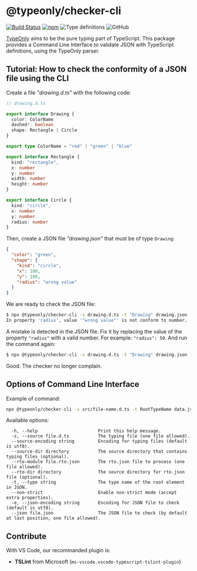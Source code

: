 # @typeonly/checker-cli

<!-- [![Build Status](https://travis-ci.com/tomko-team/typeonly-checker-cli.svg?branch=master)](https://travis-ci.com/tomko-team/typeonly-checker-cli)
[![Dependencies Status](https://david-dm.org/tomko-team/typeonly-checker-cli/status.svg)](https://david-dm.org/tomko-team/typeonly-checker-cli)
[![Codacy Badge](https://api.codacy.com/project/badge/Grade/8a2c29e43ddf401fa7e5f80e96efdcc2)](https://www.codacy.com/manual/paleo/typeonly-checker-cli?utm_source=github.com&amp;utm_medium=referral&amp;utm_content=tomko-team/typeonly-checker-cli&amp;utm_campaign=Badge_Grade) -->
[![Build Status](https://travis-ci.com/tomko-team/typeonly.svg?branch=master)](https://travis-ci.com/tomko-team/typeonly)
[![npm](https://img.shields.io/npm/dm/@typeonly/checker-cli)](https://www.npmjs.com/package/@typeonly/checker-cli)
![Type definitions](https://img.shields.io/npm/types/@typeonly/checker-cli)
![GitHub](https://img.shields.io/github/license/tomko-team/typeonly)

[TypeOnly](https://github.com/tomko-team/typeonly/tree/master/typeonly) aims to be the pure typing part of TypeScript. This package provides a Command Line Interface to validate JSON with TypeScript definitions, using the TypeOnly parser.

## Tutorial: How to check the conformity of a JSON file using the CLI

Create a file _"drawing.d.ts"_ with the following code:

```ts
// drawing.d.ts

export interface Drawing {
  color: ColorName
  dashed?: boolean
  shape: Rectangle | Circle
}

export type ColorName = "red" | "green" | "blue"

export interface Rectangle {
  kind: "rectangle",
  x: number
  y: number
  width: number
  height: number
}

export interface Circle {
  kind: "circle",
  x: number
  y: number
  radius: number
}
```

Then, create a JSON file _"drawing.json"_ that must be of type `Drawing`:

```json
{
  "color": "green",
  "shape": {
    "kind": "circle",
    "x": 100,
    "y": 100,
    "radius": "wrong value"
  }
}
```

We are ready to check the JSON file:

```sh
$ npx @typeonly/checker-cli -s drawing.d.ts -t "Drawing" drawing.json
In property 'radius', value '"wrong value"' is not conform to number.
```

A mistake is detected in the JSON file. Fix it by replacing the value of the property `"radius"` with a valid number. For example: `"radius": 50`. And run the command again:

```sh
$ npx @typeonly/checker-cli -s drawing.d.ts -t "Drawing" drawing.json
```

Good. The checker no longer complain.

## Options of Command Line Interface

Example of command:

```sh
npx @typeonly/checker-cli -s src/file-name.d.ts -t RootTypeName data.json
```

Available options:

```
  -h, --help                       Print this help message.
  -s, --source file.d.ts           The typing file (one file allowed).
  --source-encoding string         Encoding for typing files (default is utf8).
  --source-dir directory           The source directory that contains typing files (optional).
  --rto-module file.rto.json       The rto.json file to process (one file allowed).
  --rto-dir directory              The source directory for rto.json file (optional).
  -t, --type string                The type name of the root element in JSON.
  --non-strict                     Enable non-strict mode (accept extra properties).
  -e, --json-encoding string       Encoding for JSON file to check (default is utf8).
  --json file.json                 The JSON file to check (by default at last position, one file allowed).
```

## Contribute

With VS Code, our recommanded plugin is:

- **TSLint** from Microsoft (`ms-vscode.vscode-typescript-tslint-plugin`)

